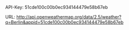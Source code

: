 API-Key: 51cde100c00b0ec934144479e58b67eb

URL: http://api.openweathermap.org/data/2.5/weather?q=Berlin&appid=51cde100c00b0ec934144479e58b67eb
